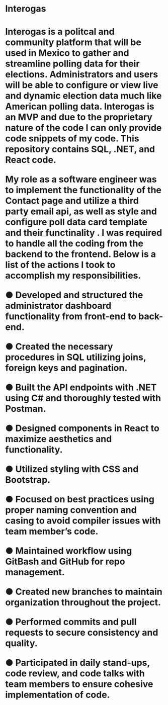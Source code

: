 <h1>Interogas<h1>

Interogas is a politcal and community platform that will be used in Mexico to gather and streamline polling data for their elections. Administrators and users will be able to configure or view live and dynamic election data much like American polling data. Interogas is an MVP and due to the proprietary nature of the code I can only provide code snippets of my code. This repository contains SQL, .NET, and React code.

My role as a software engineer was to implement the functionality of the Contact page and utilize a third party email api, as well as style and configure poll data card template and their functinality . I was required to handle all the coding from the backend to the frontend. Below is a list of the actions I took to accomplish my responsibilities.

● Developed and structured the administrator dashboard functionality from front-end to back-end.

● Created the necessary procedures in SQL utilizing joins, foreign keys and pagination.

● Built the API endpoints with .NET using C# and thoroughly tested with Postman.

● Designed components in React to maximize aesthetics and functionality.

● Utilized styling with CSS and Bootstrap.

● Focused on best practices using proper naming convention and casing to avoid compiler issues with team member’s code.

● Maintained workflow using GitBash and GitHub for repo management.

● Created new branches to maintain organization throughout the project.

● Performed commits and pull requests to secure consistency and quality.

● Participated in daily stand-ups, code review, and code talks with team members to ensure cohesive implementation of code.
